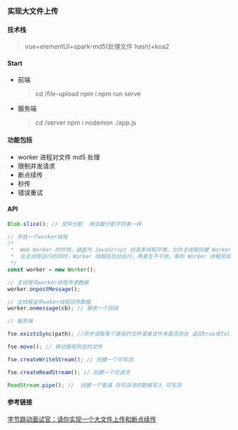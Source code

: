 ### 实现大文件上传

#### 技术栈

> vue+elementUI+spark-md5(处理文件 hash)+koa2

#### Start

- 前端
  > cd /file-upload
  > npm i
  > npm run serve
- 服务端
  > cd /server
  > npm i
  > nodemon ./app.js

#### 功能包括

- worker 进程对文件 md5 处理
- 限制并发请求
- 断点续传
- 秒传
- 错误重试

#### API

```js
Blob.slice(); // 文件分割  用法跟分割字符串一样

// 开启一个worker线程
/*
 *  Web Worker 的作用，就是为 JavaScript 创造多线程环境，允许主线程创建 Worker 线程，将一些任务分配给后者运行。
 *  在主线程运行的同时，Worker 线程在后台运行，两者互不干扰。等到 Worker 线程完成计算任务，再把结果返回给主线程。
 */
const worker = new Worker();

// 主线程向worker线程传递数据
worker.onpostMessage();

// 主线程监听woker线程回传数据
worker.onmessage(cb); // 接收一个回调

// 服务端

fse.existsSync(path); //同步读取某个路径的文件或者文件夹是否存在 返回true或false

fse.move(); // 移动路径所在的文件

fse.createWriteStream(); // 创建一个可写流

fse.createReadStream(); // 创建一个可读流

ReadStream.pipe(); //  创建一个管道 将可读流的数据写入 可写流
```

#### 参考链接

[字节跳动面试官：请你实现一个大文件上传和断点续传](https://juejin.im/post/6844904046436843527#heading-23)
